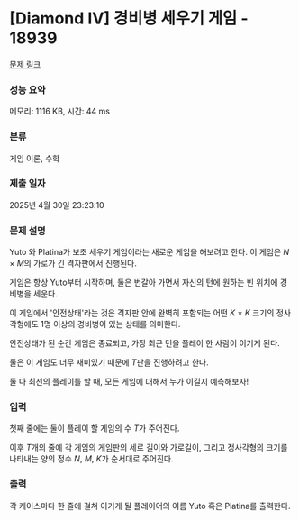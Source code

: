 # [Diamond IV] 경비병 세우기 게임 - 18939 

[문제 링크](https://www.acmicpc.net/problem/18939) 

### 성능 요약

메모리: 1116 KB, 시간: 44 ms

### 분류

게임 이론, 수학

### 제출 일자

2025년 4월 30일 23:23:10

### 문제 설명

<p>Yuto 와 Platina가 보초 세우기 게임이라는 새로운 게임을 해보려고 한다. 이 게임은 <em>N </em>× <em>M</em>의 가로가 긴 격자판에서 진행된다.</p>

<p>게임은 항상 Yuto부터 시작하며, 둘은 번갈아 가면서 자신의 턴에 원하는 빈 위치에 경비병을 세운다.</p>

<p>이 게임에서 '안전상태'라는 것은 격자판 안에 완벽히 포함되는 어떤 <i>K </i>× <i>K </i>크기의 정사각형에도 1명 이상의 경비병이 있는 상태를 의미한다.</p>

<p>안전상태가 된 순간 게임은 종료되고, 가장 최근 턴을 플레이 한 사람이 이기게 된다.</p>

<p>둘은 이 게임도 너무 재미있기 때문에 <em>T</em>판을 진행하려고 한다.</p>

<p>둘 다 최선의 플레이를 할 때, 모든 게임에 대해서 누가 이길지 예측해보자!</p>

### 입력 

 <p>첫째 줄에는 둘이 플레이 할 게임의 수 <i>T</i>가 주어진다.  </p>

<p>이후 <em>T</em>개의 줄에 각 게임의 게임판의 세로 길이와 가로길이, 그리고 정사각형의 크기를 나타내는 양의 정수 <em>N</em>, <em>M</em>, <em>K</em>가 순서대로 주어진다.</p>

### 출력 

 <p>각 케이스마다 한 줄에 걸쳐 이기게 될 플레이어의 이름 Yuto 혹은 Platina를 출력한다. </p>

